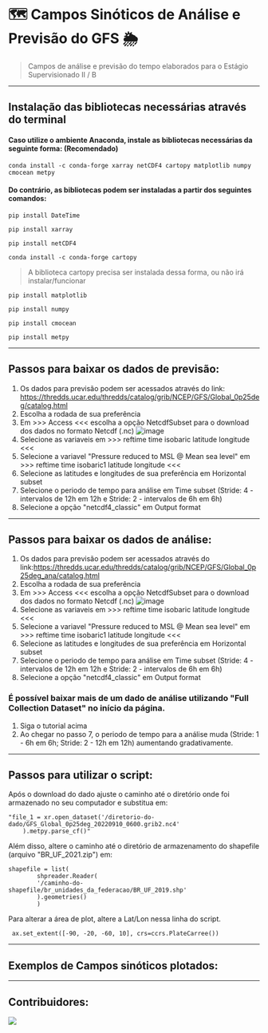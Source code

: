 # 🗺️ Campos Sinóticos de Análise e Previsão do GFS 🌦️

> Campos de análise e previsão do tempo elaborados para o Estágio Supervisionado II / B 
____________________________________________________________________________________________________________________________
## Instalação das bibliotecas necessárias através do terminal 


#### Caso utilize o ambiente Anaconda, instale as bibliotecas necessárias da seguinte forma: (Recomendado)

```
conda install -c conda-forge xarray netCDF4 cartopy matplotlib numpy cmocean metpy
```

#### Do contrário, as bibliotecas podem ser instaladas a partir dos seguintes comandos: 
```
pip install DateTime
```
```
pip install xarray
```
```
pip install netCDF4
```
```
conda install -c conda-forge cartopy
```
> A biblioteca cartopy precisa ser instalada dessa forma, ou não irá instalar/funcionar
```
pip install matplotlib
```
```
pip install numpy
```
```
pip install cmocean
```
```
pip install metpy
```
____________________________________________________________________________________________________________________________

## Passos para baixar os dados de previsão: 

1. Os dados para previsão podem ser acessados através do link: https://thredds.ucar.edu/thredds/catalog/grib/NCEP/GFS/Global_0p25deg/catalog.html
2. Escolha a rodada de sua preferência
3. Em >>> Access <<< escolha a opção NetcdfSubset para o download dos dados no formato Netcdf (.nc)
![image](https://user-images.githubusercontent.com/91283739/189402418-94e9d495-ffae-4f84-a3fd-ef30f40b3b36.png)
4. Selecione as variaveis em >>> reftime time isobaric latitude longitude <<<
5. Selecione a variavel "Pressure reduced to MSL @ Mean sea level" em >>> reftime time isobaric1 latitude longitude <<<
6. Selecione as latitudes e longitudes de sua preferência em Horizontal subset
7. Selecione o periodo de tempo para análise em Time subset (Stride: 4 - intervalos de 12h em 12h e Stride: 2 - intervalos de 6h em 6h)
8. Selecione a opção "netcdf4_classic" em Output format
____________________________________________________________________________________________________________________________

## Passos para baixar os dados de análise: 

1. Os dados para previsão podem ser acessados através do link:https://thredds.ucar.edu/thredds/catalog/grib/NCEP/GFS/Global_0p25deg_ana/catalog.html
2. Escolha a rodada de sua preferência
3. Em >>> Access <<< escolha a opção NetcdfSubset para o download dos dados no formato Netcdf (.nc)
![image](https://user-images.githubusercontent.com/91283739/189402173-d35dfdf3-7fc4-4e59-be96-0634c9da36ad.png)
4. Selecione as variaveis em >>> reftime time isobaric latitude longitude <<<
5. Selecione a variavel "Pressure reduced to MSL @ Mean sea level" em >>> reftime time isobaric1 latitude longitude <<<
6. Selecione as latitudes e longitudes de sua preferência em Horizontal subset
7. Selecione o periodo de tempo para análise em Time subset (Stride: 4 - intervalos de 12h em 12h e Stride: 2 - intervalos de 6h em 6h)
8. Selecione a opção "netcdf4_classic" em Output format

### É possível baixar mais de um dado de análise utilizando "Full Collection Dataset" no início da página.
1. Siga o tutorial acima
2. Ao chegar no passo 7, o periodo de tempo para a análise muda (Stride: 1 - 6h em 6h; Stride: 2 - 12h em 12h) aumentando gradativamente.

____________________________________________________________________________________________________________________________

## Passos para utilizar o script: 
Após o download do dado ajuste o caminho até o diretório onde foi armazenado no seu computador e substitua em: 

```
"file_1 = xr.open_dataset('/diretorio-do-dado/GFS_Global_0p25deg_20220910_0600.grib2.nc4'
    ).metpy.parse_cf()"
```    
    
Além disso, altere o caminho até o diretório de armazenamento do shapefile (arquivo "BR_UF_2021.zip") em: 

```
shapefile = list(
        shpreader.Reader(
        '/caminho-do-shapefile/br_unidades_da_federacao/BR_UF_2019.shp'
        ).geometries()
        )
```
Para alterar a área de plot, altere a Lat/Lon nessa linha do script. 

```
 ax.set_extent([-90, -20, -60, 10], crs=ccrs.PlateCarree())
```

____________________________________________________________________________________________________________________________
## Exemplos de Campos sinóticos plotados:


 

____________________________________________________________________________________________________________________________
## Contribuidores:

<a href="https://github.com/ecockeiro/GFS-analysis_and_forecast/graphs/contributors">
  <img src="https://contrib.rocks/image?repo=ecockeiro/GFS-analysis_and_forecast" />
</a>
